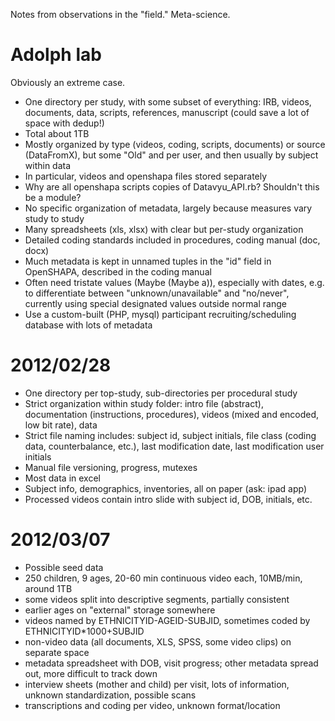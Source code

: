 Notes from observations in the "field."
Meta-science.

# Adolph lab

Obviously an extreme case.

- One directory per study, with some subset of everything: IRB, videos, documents, data, scripts, references, manuscript (could save a lot of space with dedup!)
- Total about 1TB
- Mostly organized by type (videos, coding, scripts, documents) or source (DataFromX), but some "Old" and per user, and then usually by subject within data
- In particular, videos and openshapa files stored separately
- Why are all openshapa scripts copies of Datavyu\_API.rb?  Shouldn't this be a module?
- No specific organization of metadata, largely because measures vary study to study
- Many spreadsheets (xls, xlsx) with clear but per-study organization
- Detailed coding standards included in procedures, coding manual (doc, docx)
- Much metadata is kept in unnamed tuples in the "id" field in OpenSHAPA, described in the coding manual
- Often need tristate values (Maybe (Maybe a)), especially with dates, e.g. to differentiate between "unknown/unavailable" and "no/never", currently using special designated values outside normal range
- Use a custom-built (PHP, mysql) participant recruiting/scheduling database with lots of metadata

# 2012/02/28

- One directory per top-study, sub-directories per procedural study
- Strict organization within study folder: intro file (abstract), documentation (instructions, procedures), videos (mixed and encoded, low bit rate), data
- Strict file naming includes: subject id, subject initials, file class (coding data, counterbalance, etc.), last modification date, last modification user initials
- Manual file versioning, progress, mutexes
- Most data in excel
- Subject info, demographics, inventories, all on paper (ask: ipad app)
- Processed videos contain intro slide with subject id, DOB, initials, etc.

# 2012/03/07

- Possible seed data
- 250 children, 9 ages, 20-60 min continuous video each, 10MB/min, around 1TB
- some videos split into descriptive segments, partially consistent
- earlier ages on "external" storage somewhere
- videos named by ETHNICITYID-AGEID-SUBJID, sometimes coded by ETHNICITYID\*1000+SUBJID
- non-video data (all documents, XLS, SPSS, some video clips) on separate space
- metadata spreadsheet with DOB, visit progress; other metadata spread out, more difficult to track down
- interview sheets (mother and child) per visit, lots of information, unknown standardization, possible scans
- transcriptions and coding per video, unknown format/location
